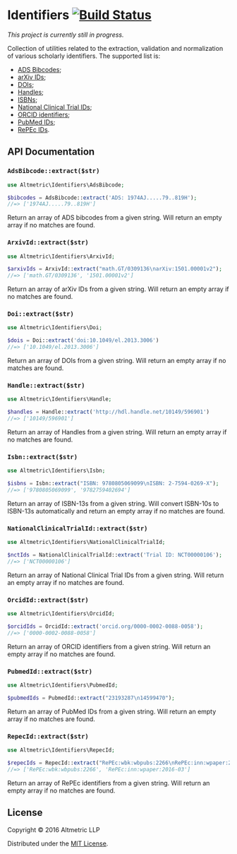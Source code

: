 # Identifiers [![Build Status](https://travis-ci.org/altmetric/php-identifiers.svg?branch=master)](https://travis-ci.org/altmetric/php-identifiers)

*This project is currently still in progress.*

Collection of utilities related to the extraction, validation and normalization
of various scholarly identifiers. The supported list is:

* [ADS Bibcodes](http://adsdoc.harvard.edu/abs_doc/help_pages/bibcodes.html);
* [arXiv IDs](https://arxiv.org/help/arxiv_identifier);
* [DOIs](https://www.doi.org/);
* [Handles](https://en.wikipedia.org/wiki/Handle_System);
* [ISBNs](https://en.wikipedia.org/wiki/International_Standard_Book_Number);
* [National Clinical Trial IDs](https://clinicaltrials.gov/);
* [ORCID identifiers](http://orcid.org/);
* [PubMed IDs](http://www.ncbi.nlm.nih.gov/pubmed);
* [RePEc IDs](https://en.wikipedia.org/wiki/Research_Papers_in_Economics).

## API Documentation

### `AdsBibcode::extract($str)`

```php
use Altmetric\Identifiers\AdsBibcode;

$bibcodes = AdsBibcode::extract('ADS: 1974AJ.....79..819H');
//=> ['1974AJ.....79..819H']
```

Return an array of ADS bibcodes from a given string. Will return an empty array if no matches are found.

### `ArxivId::extract($str)`

```php
use Altmetric\Identifiers\ArxivId;

$arxivIds = ArxivId::extract("math.GT/0309136\narXiv:1501.00001v2");
//=> ['math.GT/0309136', '1501.00001v2']
```

Return an array of arXiv IDs from a given string. Will return an empty array if no matches are found.

### `Doi::extract($str)`

```php
use Altmetric\Identifiers\Doi;

$dois = Doi::extract('doi:10.1049/el.2013.3006')
//=> ['10.1049/el.2013.3006']
```

Return an array of DOIs from a given string. Will return an empty array if no matches are found.

### `Handle::extract($str)`

```php
use Altmetric\Identifiers\Handle;

$handles = Handle::extract('http://hdl.handle.net/10149/596901')
//=> ['10149/596901']
```

Return an array of Handles from a given string. Will return an empty array if no matches are found.

### `Isbn::extract($str)`

```php
use Altmetric\Identifiers\Isbn;

$isbns = Isbn::extract("ISBN: 9780805069099\nISBN: 2-7594-0269-X");
//=> ['9780805069099', '9782759402694']
```

Return an array of ISBN-13s from a given string. Will convert ISBN-10s to ISBN-13s automatically and return an empty array if no matches are found.

### `NationalClinicalTrialId::extract($str)`

```php
use Altmetric\Identifiers\NationalClinicalTrialId;

$nctIds = NationalClinicalTrialId::extract('Trial ID: NCT00000106');
//=> ['NCT00000106']
```

Return an array of National Clinical Trial IDs from a given string. Will return an empty array if no matches are found.

### `OrcidId::extract($str)`

```php
use Altmetric\Identifiers\OrcidId;

$orcidIds = OrcidId::extract('orcid.org/0000-0002-0088-0058');
//=> ['0000-0002-0088-0058']
```

Return an array of ORCID identifiers from a given string. Will return an empty array if no matches are found.

### `PubmedId::extract($str)`

```php
use Altmetric\Identifiers\PubmedId;

$pubmedIds = PubmedId::extract("23193287\n14599470");
```

Return an array of PubMed IDs from a given string. Will return an empty array if no matches are found.

### `RepecId::extract($str)`

```php
use Altmetric\Identifiers\RepecId;

$repecIds = RepecId::extract("RePEc:wbk:wbpubs:2266\nRePEc:inn:wpaper:2016-03");
//=> ['RePEc:wbk:wbpubs:2266', 'RePEc:inn:wpaper:2016-03']
```

Return an array of RePEc identifiers from a given string. Will return an empty array if no matches are found.

## License

Copyright © 2016 Altmetric LLP

Distributed under the [MIT License](http://opensource.org/licenses/MIT).
